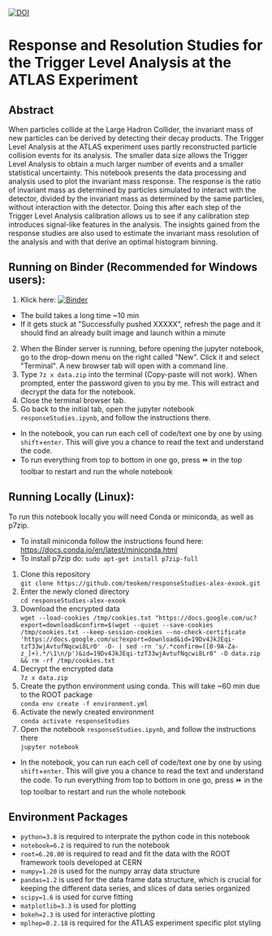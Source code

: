 [![DOI](https://zenodo.org/badge/351402811.svg)](https://zenodo.org/badge/latestdoi/351402811)
# Response and Resolution Studies for the Trigger Level Analysis at the ATLAS Experiment
## Abstract
When particles collide at the Large Hadron Collider, the invariant mass of new particles can be derived by detecting their decay products. The Trigger Level Analysis at the ATLAS experiment uses partly reconstructed particle collision events for its analysis. The smaller data size allows the Trigger Level Analysis to obtain a much larger number of events and a smaller statistical uncertainty. This notebook presents the data processing and analysis used to plot the invariant mass response. The response is the ratio of invariant mass as determined by particles simulated to interact with the detector, divided by the invariant mass as determined by the same particles, without interaction with the detector. Doing this after each step of the Trigger Level Analysis calibration allows us to see if any calibration step introduces signal-like features in the analysis. The insights gained from the response studies are also used to estimate the invariant mass resolution of the analysis and with that derive an optimal histogram binning.

## Running on Binder (Recommended for Windows users):

1. Klick here: [![Binder](https://mybinder.org/badge_logo.svg)](https://mybinder.org/v2/gh/teokem/responseStudies-alex-exook/HEAD)
 * The build takes a long time ~10 min
 * If it gets stuck at "Successfully pushed XXXXX", refresh the page and it should find an already built image and launch within a minute
2. When the Binder server is running, before opening the jupyter notebook, go to the drop-down menu on the right called "New". Click it and select "Terminal". A new browser tab will open with a command line.
3. Type `7z x data.zip` into the terminal (Copy-paste will not work). When prompted, enter the password given to you by me. This will extract and decrypt the data for the notebook.
4. Close the terminal browser tab.
5. Go back to the initial tab, open the jupyter notebook `responseStudies.ipynb`, and follow the instructions there.
 * In the notebook, you can run each cell of code/text one by one by using `shift`+`enter`. This will give you a chance to read the text and understand the code.
 * To run everything from top to bottom in one go, press :fast_forward: in the top toolbar to restart and run the whole notebook

## Running Locally (Linux):

To run this notebook locally you will need Conda or miniconda, as well as p7zip.
* To install miniconda follow the instructions found here: https://docs.conda.io/en/latest/miniconda.html
* To install p7zip do: `sudo apt-get install p7zip-full`

1. Clone this repository\
`git clone https://github.com/teokem/responseStudies-alex-exook.git`
3. Enter the newly cloned directory\
`cd responseStudies-alex-exook`
4. Download the encrypted data\
`wget --load-cookies /tmp/cookies.txt "https://docs.google.com/uc?export=download&confirm=$(wget --quiet --save-cookies /tmp/cookies.txt --keep-session-cookies --no-check-certificate 'https://docs.google.com/uc?export=download&id=19Dv4JkJEqi-tzT33wjAvtufNqcwi8Lr0' -O- | sed -rn 's/.*confirm=([0-9A-Za-z_]+).*/\1\n/p')&id=19Dv4JkJEqi-tzT33wjAvtufNqcwi8Lr0" -O data.zip && rm -rf /tmp/cookies.txt`
5. Decrypt the encrypted data\
`7z x data.zip`
6. Create the python environment using conda. This will take ~60 min due to the ROOT package\
`conda env create -f environment.yml`
7. Activate the newly created environment\
`conda activate responseStudies`
8. Open the notebook `responseStudies.ipynb`, and follow the instructions there\
`jupyter notebook`
 * In the notebook, you can run each cell of code/text one by one by using `shift`+`enter`. This will give you a chance to read the text and understand the code. To run everything from top to bottom in one go, press :fast_forward: in the top toolbar to restart and run the whole notebook

## Environment Packages
* `python=3.8` is required to interprate the python code in this notebook
* `notebook=6.2` is required to run the notebook
* `root=6.20.00` is required to read and fit the data with the ROOT framework tools developed at CERN
* `numpy=1.20` is used for the numpy array data structure
* `pandas=1.2` is used for the data frame data structure, which is crucial for keeping the different data series, and slices of data series organized
* `scipy=1.6` is used for curve fitting
* `matplotlib=3.3` is used for plotting
* `bokeh=2.3` is used for interactive plotting
* `mplhep=0.2.18` is required for the ATLAS experiment specific plot styling

